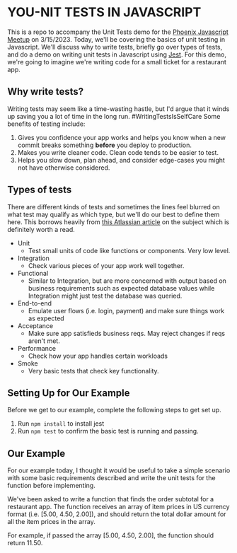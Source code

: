 # YOU-NIT TESTS IN JAVASCRIPT

This is a repo to accompany the Unit Tests demo for the [Phoenix Javascript Meetup](https://www.meetup.com/phoenix-javascript/events/291064279/) on 3/15/2023. Today, we'll be covering the basics of unit testing in Javascript. We'll discuss why to write tests, briefly go over types of tests, and do a demo on writing unit tests in Javascript using [Jest](https://jestjs.io). For this demo, we're going to imagine we're writing code for a small ticket for a restaurant app.

## Why write tests?

Writing tests may seem like a time-wasting hastle, but I'd argue that it winds up saving you a lot of time in the long run. #WritingTestsIsSelfCare Some benefits of testing include:

1. Gives you confidence your app works and helps you know when a new commit breaks something **before** you deploy to production.
2. Makes you write cleaner code. Clean code tends to be easier to test.
3. Helps you slow down, plan ahead, and consider edge-cases you might not have otherwise considered.

## Types of tests

There are different kinds of tests and sometimes the lines feel blurred on what test may qualify as which type, but we'll do our best to define them here. This borrows heavily from [this Atlassian article](https://www.atlassian.com/continuous-delivery/software-testing/types-of-software-testing) on the subject which is definitely worth a read.

- Unit
  - Test small units of code like functions or components. Very low level.
- Integration
  - Check various pieces of your app work well together.
- Functional
  - Similar to Integration, but are more concerned with output based on business requirements such as expected database values while Integration might just test the database was queried.
- End-to-end
  - Emulate user flows (i.e. login, payment) and make sure things work as expected
- Acceptance
  - Make sure app satisfieds business reqs. May reject changes if reqs aren't met.
- Performance
  - Check how your app handles certain workloads
- Smoke
  - Very basic tests that check key functionality.

## Setting Up for Our Example

Before we get to our example, complete the following steps to get set up.

1. Run `npm install` to install jest
2. Run `npm test` to confirm the basic test is running and passing.

## Our Example

For our example today, I thought it would be useful to take a simple scenario with some basic requirements described and write the unit tests for the function before implementing.

We've been asked to write a function that finds the order subtotal for a restaurant app. The function receives an array of item prices in US currency format (i.e. [5.00, 4.50, 2.00]), and should return the total dollar amount for all the item prices in the array.

For example, if passed the array [5.00, 4.50, 2.00], the function should return 11.50.
